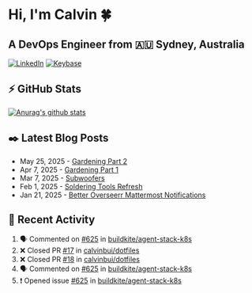 # Hi, I'm Calvin 🍀
## A DevOps Engineer from 🇦🇺 Sydney, Australia</h3>

[![LinkedIn](https://img.shields.io/badge/-c–bui-0077B5?style=flat-square&labelColor=0077B5&logo=LinkedIn&logoColor=white)](https://www.linkedin.com/in/c-bui/)
[![Keybase](https://img.shields.io/badge/-calvinbui-ff6f21?style=flat-square&labelColor=ff6f21&logo=Keybase&logoColor=white)](https://keybase.io/calvinbui)

<!-- https://github.com/rishavanand/github-profilinator -->
## ⚡ GitHub Stats
[![Anurag's github stats](https://github-readme-stats.vercel.app/api?username=calvinbui&count_private=true&hide_title=true)](https://github.com/anuraghazra/github-readme-stats)

<!-- https://github.com/gautamkrishnar/blog-post-workflow -->
## ✒️ Latest Blog Posts

<!-- BLOG-POST-LIST:START -->
- May 25, 2025 - [Gardening Part 2](https://calvin.me/gardening-part-2)
- Apr 7, 2025 - [Gardening Part 1](https://calvin.me/gardening-part-1)
- Mar 7, 2025 - [Subwoofers](https://calvin.me/subwoofers)
- Feb 1, 2025 - [Soldering Tools Refresh](https://calvin.me/soldering-tools-refresh)
- Jan 21, 2025 - [Better Overseerr Mattermost Notifications](https://calvin.me/better-overseerr-mattermost-notification)

<!-- BLOG-POST-LIST:END -->

## 🏃‍ Recent Activity

<!--START_SECTION:activity-->
1. 🗣 Commented on [#625](https://github.com/buildkite/agent-stack-k8s/issues/625#issuecomment-2986685135) in [buildkite/agent-stack-k8s](https://github.com/buildkite/agent-stack-k8s)
2. ❌ Closed PR [#17](https://github.com/calvinbui/dotfiles/pull/17) in [calvinbui/dotfiles](https://github.com/calvinbui/dotfiles)
3. ❌ Closed PR [#18](https://github.com/calvinbui/dotfiles/pull/18) in [calvinbui/dotfiles](https://github.com/calvinbui/dotfiles)
4. 🗣 Commented on [#625](https://github.com/buildkite/agent-stack-k8s/issues/625#issuecomment-2975197945) in [buildkite/agent-stack-k8s](https://github.com/buildkite/agent-stack-k8s)
5. ❗ Opened issue [#625](https://github.com/buildkite/agent-stack-k8s/issues/625) in [buildkite/agent-stack-k8s](https://github.com/buildkite/agent-stack-k8s)
<!--END_SECTION:activity-->
